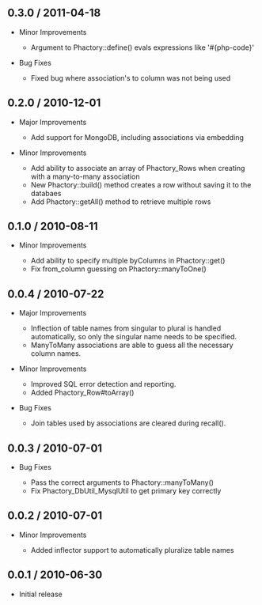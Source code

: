 ## 0.3.0 / 2011-04-18

* Minor Improvements

    *  Argument to Phactory::define() evals expressions like '#{php-code}'

* Bug Fixes

    * Fixed bug where association's to column was not being used


## 0.2.0 / 2010-12-01

* Major Improvements

    * Add support for MongoDB, including associations via embedding

* Minor Improvements

    * Add ability to associate an array of Phactory_Rows when creating with a many-to-many association
    * New Phactory::build() method creates a row without saving it to the databaes
    * Add Phactory::getAll() method to retrieve multiple rows

## 0.1.0 / 2010-08-11

* Minor Improvements

    * Add ability to specify multiple byColumns in Phactory::get()
    * Fix from_column guessing on Phactory::manyToOne()

## 0.0.4 / 2010-07-22

* Major Improvements

    * Inflection of table names from singular to plural is handled automatically,
      so only the singular name needs to be specified.
    * ManyToMany associations are able to guess all the necessary column names.

* Minor Improvements

    * Improved SQL error detection and reporting.
    * Added Phactory_Row#toArray()

* Bug Fixes

    * Join tables used by associations are cleared during recall().

## 0.0.3 / 2010-07-01

* Bug Fixes
    
    * Pass the correct arguments to Phactory::manyToMany()
    * Fix Phactory_DbUtil_MysqlUtil to get primary key correctly

## 0.0.2 / 2010-07-01

* Minor Improvements
    
    * Added inflector support to automatically pluralize table names

## 0.0.1 / 2010-06-30

* Initial release
